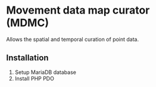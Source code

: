 # Movement data map curator (MDMC)

Allows the spatial and temporal curation of point data.

## Installation

1. Setup MariaDB database
2. Install PHP PDO

